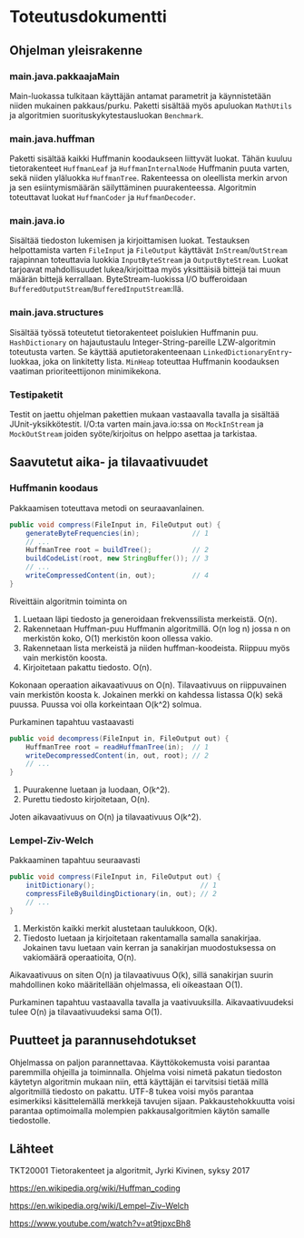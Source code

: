 # Toteutusdokumentti

## Ohjelman yleisrakenne

### main.java.pakkaajaMain

Main-luokassa tulkitaan käyttäjän antamat parametrit ja käynnistetään niiden mukainen pakkaus/purku.
Paketti sisältää myös apuluokan `MathUtils` ja algoritmien suorituskykytestausluokan `Benchmark`.

### main.java.huffman

Paketti sisältää kaikki Huffmanin koodaukseen liittyvät luokat.
Tähän kuuluu tietorakenteet `HuffmanLeaf` ja `HuffmanInternalNode` Huffmanin puuta varten, sekä niiden yläluokka `HuffmanTree`.
Rakenteessa on oleellista merkin arvon ja sen esiintymismäärän säilyttäminen puurakenteessa.
Algoritmin toteuttavat luokat `HuffmanCoder` ja `HuffmanDecoder`.

### main.java.io

Sisältää tiedoston lukemisen ja kirjoittamisen luokat.
Testauksen helpottamista varten `FileInput` ja `FileOutput` käyttävät `InStream`/`OutStream` rajapinnan toteuttavia luokkia
`InputByteStream` ja `OutputByteStream`. Luokat tarjoavat mahdollisuudet lukea/kirjoittaa myös yksittäisiä bittejä tai muun määrän bittejä kerrallaan.
ByteStream-luokissa I/O bufferoidaan `BufferedOutputStream`/`BufferedInputStream`:llä.

### main.java.structures

Sisältää työssä toteutetut tietorakenteet poislukien Huffmanin puu. `HashDictionary` on hajautustaulu Integer-String-pareille
LZW-algoritmin toteutusta varten. Se käyttää aputietorakenteenaan `LinkedDictionaryEntry`-luokkaa, joka on linkitetty lista.
`MinHeap` toteuttaa Huffmanin koodauksen vaatiman prioriteettijonon minimikekona.

### Testipaketit

Testit on jaettu ohjelman pakettien mukaan vastaavalla tavalla ja sisältää JUnit-yksikkötestit.
I/O:ta varten main.java.io:ssa on `MockInStream` ja `MockOutStream` joiden syöte/kirjoitus on helppo asettaa ja tarkistaa.

## Saavutetut aika- ja tilavaativuudet

### Huffmanin koodaus

Pakkaamisen toteuttava metodi on seuraavanlainen.

```java
public void compress(FileInput in, FileOutput out) {
    generateByteFrequencies(in);             // 1
    // ...
    HuffmanTree root = buildTree();          // 2
    buildCodeList(root, new StringBuffer()); // 3
    // ...
    writeCompressedContent(in, out);         // 4
}
```

Riveittäin algoritmin toiminta on

1. Luetaan läpi tiedosto ja generoidaan frekvenssilista merkeistä. O(n).
2. Rakennetaan Huffman-puu Huffmanin algoritmillä. O(n log n) jossa n on merkistön koko, O(1) merkistön koon ollessa vakio.
3. Rakennetaan lista merkeistä ja niiden huffman-koodeista. Riippuu myös vain merkistön koosta.
4. Kirjoitetaan pakattu tiedosto. O(n).

Kokonaan operaation aikavaativuus on O(n). Tilavaativuus on riippuvainen vain merkistön koosta k.
Jokainen merkki on kahdessa listassa O(k) sekä puussa. Puussa voi olla korkeintaan O(k^2) solmua.

Purkaminen tapahtuu vastaavasti

```java
public void decompress(FileInput in, FileOutput out) {
    HuffmanTree root = readHuffmanTree(in);  // 1
    writeDecompressedContent(in, out, root); // 2
    // ...
}
```

1. Puurakenne luetaan ja luodaan, O(k^2).
2. Purettu tiedosto kirjoitetaan, O(n).

Joten aikavaativuus on O(n) ja tilavaativuus O(k^2).

### Lempel-Ziv-Welch

Pakkaaminen tapahtuu seuraavasti

```java
public void compress(FileInput in, FileOutput out) {
    initDictionary();                          // 1
    compressFileByBuildingDictionary(in, out); // 2
    // ...
}
```

1. Merkistön kaikki merkit alustetaan taulukkoon, O(k).
2. Tiedosto luetaan ja kirjoitetaan rakentamalla samalla sanakirjaa. Jokainen tavu luetaan vain kerran ja sanakirjan muodostuksessa on vakiomäärä operaatioita, O(n).

Aikavaativuus on siten O(n) ja tilavaativuus O(k), sillä sanakirjan suurin mahdollinen koko määritellään ohjelmassa, eli oikeastaan O(1).

Purkaminen tapahtuu vastaavalla tavalla ja vaativuuksilla. Aikavaativuudeksi tulee O(n) ja tilavaativuudeksi sama O(1).

## Puutteet ja parannusehdotukset

Ohjelmassa on paljon parannettavaa. Käyttökokemusta voisi parantaa paremmilla ohjeilla ja toiminnalla.
Ohjelma voisi nimetä pakatun tiedoston käytetyn algoritmin mukaan niin, että käyttäjän ei tarvitsisi tietää millä algoritmillä
tiedosto on pakattu. UTF-8 tukea voisi myös parantaa esimerkiksi käsittelemällä merkkejä tavujen sijaan.
Pakkaustehokkuutta voisi parantaa optimoimalla molempien pakkausalgoritmien käytön samalle tiedostolle.

## Lähteet

TKT20001 Tietorakenteet ja algoritmit, Jyrki Kivinen, syksy 2017

https://en.wikipedia.org/wiki/Huffman_coding

https://en.wikipedia.org/wiki/Lempel–Ziv–Welch

https://www.youtube.com/watch?v=at9tjpxcBh8
